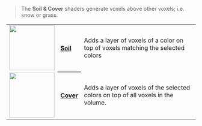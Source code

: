 > The **Soil & Cover** shaders generate voxels above other voxels; i.e. snow or grass.

<!-- LIST list_soil_cover 120 -->
<table>
	<tr>
		<td valign="center" align="left"><a href="Soil"><img width="120" src="https://s3.amazonaws.com/misc.lachlanmcdonald.com/magicavoxel-shaders/0.11.0/soil_icon.png" alt=""></a></td>
		<th valign="center" align="left"><a href="Soil">Soil</a></th>
		<td valign="center">Adds a layer of voxels of a color on top of voxels matching the selected colors</td>
	</tr>
	<tr>
		<td valign="center" align="left"><a href="Cover"><img width="120" src="https://s3.amazonaws.com/misc.lachlanmcdonald.com/magicavoxel-shaders/0.11.0/cover_icon.png" alt=""></a></td>
		<th valign="center" align="left"><a href="Cover">Cover</a></th>
		<td valign="center">Adds a layer of voxels of the selected colors on top of all voxels in the volume.</td>
	</tr>
</table>
<!-- END -->
